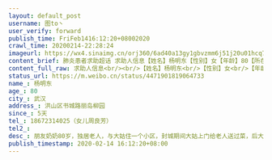 ```yaml
---
layout: default_post
username: 图to丶
user_verify: forward
publish_time: FriFeb1416:12:20+08002020
crawl_time: 20200214-22:28:24
imageurl: https://wx4.sinaimg.cn/orj360/6ad40a13gy1gbvzmm6j51j20u01hcq7h.jpg,https://wx1.sinaimg.cn/orj360/6ad40a13gy1gbvzml4z1yj20u01hcwsa.jpg
content_brief: 肺炎患者求助超话 求助人信息【姓名】杨明东【性别】女【年龄】80【所在城市】武汉【所在小区、社区】洪山区书城路丽岛柳园 【患病时间】5天【联系方式】18672314025（女儿周良芳）【病情描述】朋友奶奶80岁，独居老人，与大姑住一个小区，封城期间大姑上门给老人送过菜，后大姑一家三口 ...全文
content_full_raw: 求助人信息<br/><br/>【姓名】杨明东<br/>【性别】女<br/>【年龄】80<br/>【所在城市】武汉<br/>【所在小区、社区】洪山区书城路丽岛柳园【患病时间】5天<br/>【联系方式】18672314025（女儿周良芳）<br/><br/>【病情描述】<br/>朋友奶奶80岁，独居老人，与大姑住一个小区，封城期间大姑上门给老人送过菜，后大姑一家三口于2月6日确诊为冠状病毒，2月12日大姑病逝，现老人出现相同症状。14号在湖北省中医院做了肺部CT，结果显示双肺片状磨玻璃样影，边缘模糊，双肺感染，目前症状是发烧38.8，全身无力，呕吐，拉肚子，肌肉酸痛。现在只有ct报告和抽血报道，核酸检测明天下午才出结果，但医生说这种情况确认是病毒性肺炎，急需入院治疗，老人呼吸困难，无法走路多谢多谢🙏
status_url: https://m.weibo.cn/status/4471901819064733
name_: 杨明东
age_: 80
city_: 武汉
address_: 洪山区书城路丽岛柳园
since_: 5天
tel_: 18672314025（女儿周良芳）
tel2_: 
desc_: 朋友奶奶80岁，独居老人，与大姑住一个小区，封城期间大姑上门给老人送过菜，后大姑一家三口于2月6日确诊为冠状病毒，2月12日大姑病逝，现老人出现相同症状。14号在湖北省中医院做了肺部CT，结果显示双肺片状磨玻璃样影，边缘模糊，双肺感染，目前症状是发烧38.8，全身无力，呕吐，拉肚子，肌肉酸痛。现在只有ct报告和抽血报道，核酸检测明天下午才出结果，但医生说这种情况确认是病毒性肺炎，急需入院治疗，老人呼吸困难，无法走路多谢多谢🙏
publish_timestamp: 2020-02-14 16:12:20+08:00
---
```

